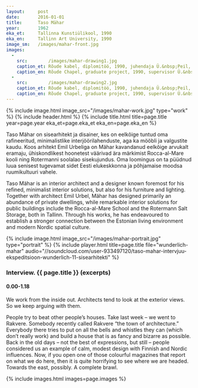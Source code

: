 ```yaml
---
layout: 	post
date:   	2016-01-01
title:  	Taso Mähar
year:		1962
eka_et:		Tallinna Kunstiülikool, 1990
eka_en:		Tallinn Art University, 1990
image_sm:	/images/mahar-front.jpg
images:
  -
    src: 		/images/mahar-drawing1.jpg
    caption_et: Rõude kabel, diplomitöö, 1990, juhendaja Ü.&nbsp;Peil, interjööri perspektiivvaade
    caption_en: Rõude Chapel, graduate project, 1990, supervisor Ü.&nbsp;Peil, interior perspective view
  -
    src: 		/images/mahar-drawing2.jpg
    caption_et: Rõude kabel, diplomitöö, 1990, juhendaja Ü.&nbsp;Peil, sisustus
    caption_en: Rõude Chapel, graduate project, 1990, supervisor Ü.&nbsp;Peil, furnishings
---
```


{% include image.html image_src="/images/mahar-work.jpg" type="work" %}
{% include header.html %}
{% include title.html title=page.title year=page.year eka_et=page.eka_et eka_en=page.eka_en %}

Taso Mähar on sisearhitekt ja disainer, kes on eelkõige tuntud oma rafineeritud, minimalistlike interjöörilahenduste, aga ka mööbli ja valgustite kaudu. Koos arhitekt Emil Urbeliga on Mähar kavandanud eelkõige arvukalt eramaju, ühiskondlikest hoonetest väärivad ära märkimist Rocca-al-Mare kooli ning Rotermanni soolalao sisekujundus.  Oma loomingus on ta püüdnud luua senisest tugevamat sidet Eesti elukeskkonna ja põhjamaise moodsa ruumikultuuri vahele.

Taso Mähar is an interior architect and a designer known foremost for his refined, minimalist interior solutions, but also for his furniture and lighting. Together with architect Emil Urbel, Mähar has designed primarily an abundance of private dwellings, while remarkable interior solutions for public buildings include the Rocca-al-Mare School and the Rotermann Salt Storage, both in Tallinn. Through his works, he has endeavoured to establish a stronger connection between the Estonian living environment and modern Nordic spatial culture.

{% include image.html image_src="/images/mahar-portrait.jpg" type="portrait" %}
{% include player.html title=page.title file="wunderlich-mahar" audio="//soundcloud.com/user-933497120/taso-mahar-intervjuu-ekspeditsioon-wunderlich-11-sisearhitekti" %}

### Interview. {{ page.title }} (excerpts)

#### 0.00-1.18

We work from the inside out. Architects tend to look at the exterior views. So we keep arguing with them.

People try to beat other people’s houses. Take last week – we went to Rakvere. Somebody recently called Rakvere “the town of architecture.” Everybody there tries to put on all the bells and whistles they can (which don’t really work) and build a house that is as fancy and bizarre as possible. Back in the old days – not the best of expressions, but still – people considered us an example of calm, modest design with Finnish and Nordic influences. Now, if you open one of those colourful magazines that report on what we do here, then it is quite horrifying to see where we are headed. Towards the east, possibly. A complete brawl.

{% include images.html images=page.images %}
